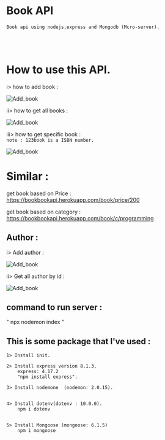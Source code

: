 # Book API

```Book api using nodejs,express and Mongodb (Mcro-server).```

<br><br>
# How to use this API.


i> how to add book :

![Add_book](./Image/post-add_book.png)

ii> how to get all books :


![Add_book](./Image/get_all_book.png)

iii> how to get specific book : 
<br>
`note :
     123book is a ISBN number.`

![Add_book](./Image/specific_book.png)


# Similar : 
 get book based on Price  :
https://bookbookapi.herokuapp.com/book/price/200

get book based on category : 
https://bookbookapi.herokuapp.com/book/c/programming

## Author :

i> Add author :

![Add_book](./Image/add_author.png)

ii> Get all author by id : 

![Add_book](./Image/all_author.png)


## command to run server  : 
" npx nodemon index "

## This is some package that I've used  :

```
1> Install init.

2> Install express version 8.1.3,
    express: 4.17.2
    "npm install express".

3> Install nodemone  (nodemon: 2.0.15).


4> Install dotenv(dotenv : 10.0.0).
    npm i dotenv
    

5> Install Mongoose (mongoose: 6.1.5)
    npm i mongoose
    
```